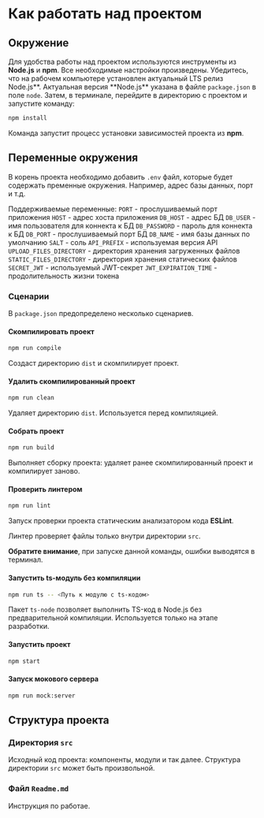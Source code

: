 # Как работать над проектом

## Окружение

Для удобства работы над проектом используются инструменты из **Node.js** и **npm**. Все необходимые настройки произведены. Убедитесь, что на рабочем компьютере установлен актуальный LTS релиз Node.js**. Актуальная версия **Node.js\*\* указана в файле `package.json` в поле `node`. Затем, в терминале, перейдите в директорию с проектом и запустите команду:

```bash
npm install
```

Команда запустит процесс установки зависимостей проекта из **npm**.

## Переменные окружения

В корень проекта необходимо добавить `.env` файл, которые будет содержать пременные окружения. Например, адрес базы данных, порт и т.д.

Поддерживаемые переменные:
`PORT` - прослушиваемый порт приложения
`HOST` - адрес хоста приложения
`DB_HOST` - адрес БД
`DB_USER` - имя пользователя для коннекта к БД
`DB_PASSWORD` - пароль для коннекта к БД
`DB_PORT` - прослушиваемый порт БД
`DB_NAME` - имя базы данных по умолчанию
`SALT` - соль
`API_PREFIX` - используемая версия API
`UPLOAD_FILES_DIRECTORY` - директория хранения загруженных файлов
`STATIC_FILES_DIRECTORY` - директория хранения статических файлов
`SECRET_JWT` - используемый JWT-секрет
`JWT_EXPIRATION_TIME` - продолительность жизни токена

### Сценарии

В `package.json` предопределено несколько сценариев.

#### Скомпилировать проект

```bash
npm run compile
```

Создаст директорию `dist` и скомпилирует проект.

#### Удалить скомпилированный проект

```bash
npm run clean
```

Удаляет директорию `dist`. Используется перед компиляцией.

#### Собрать проект

```bash
npm run build
```

Выполняет сборку проекта: удаляет ранее скомпилированный проект и компилирует заново.

#### Проверить линтером

```bash
npm run lint
```

Запуск проверки проекта статическим анализатором кода **ESLint**.

Линтер проверяет файлы только внутри директории `src`.

**Обратите внимание**, при запуске данной команды, ошибки выводятся в терминал.

#### Запустить ts-модуль без компиляции

```bash
npm run ts -- <Путь к модулю с ts-кодом>
```

Пакет `ts-node` позволяет выполнить TS-код в Node.js без предварительной компиляции. Используется только на этапе разработки.

#### Запустить проект

```bash
npm start
```

#### Запуск мокового сервера

```bash
npm run mock:server
```

## Структура проекта

### Директория `src`

Исходный код проекта: компоненты, модули и так далее. Структура директории `src` может быть произвольной.

### Файл `Readme.md`

Инструкция по работае.
